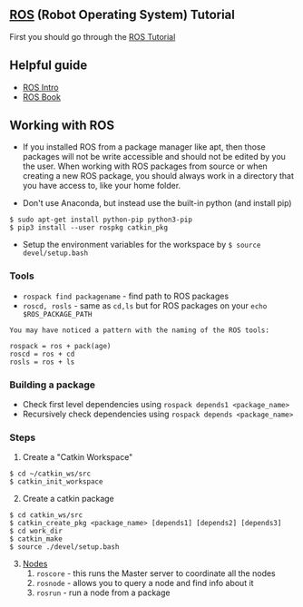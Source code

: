 ## [ROS](http://www.ros.org/) (Robot Operating System) Tutorial

First you should go through the [ROS Tutorial](http://wiki.ros.org/)

## Helpful guide

* [ROS Intro](http://robohub.org/ros-101-intro-to-the-robot-operating-system/)
* [ROS Book](https://cse.sc.edu/~jokane/agitr/)

## Working with ROS

* If you installed ROS from a package manager like apt, then those packages will not be write accessible and should not be edited by you the user. When working with ROS packages from source or when creating a new ROS package, you should always work in a directory that you have access to, like your home folder.

* Don't use Anaconda, but instead use the built-in python (and install pip)

~~~
$ sudo apt-get install python-pip python3-pip
$ pip3 install --user rospkg catkin_pkg
~~~

* Setup the environment variables for the workspace by `$ source devel/setup.bash`

### Tools

* `rospack find packagename` - find path to ROS packages
* `roscd, rosls` - same as `cd,ls` but for ROS packages on your `echo $ROS_PACKAGE_PATH`

~~~
You may have noticed a pattern with the naming of the ROS tools:

rospack = ros + pack(age)
roscd = ros + cd
rosls = ros + ls
~~~

### Building a package

* Check first level dependencies using `rospack depends1 <package_name>`
* Recursively check dependencies using `rospack depends <package_name>`

### Steps

1. Create a "Catkin Workspace" 

~~~
$ cd ~/catkin_ws/src
$ catkin_init_workspace
~~~

2. Create a catkin package
~~~
$ cd catkin_ws/src
$ catkin_create_pkg <package_name> [depends1] [depends2] [depends3]
$ cd work_dir
$ catkin_make
$ source ./devel/setup.bash
~~~

3. [Nodes](http://wiki.ros.org/ROS/Tutorials/UnderstandingNodes)
    1. `roscore` - this runs the Master server to coordinate all the nodes
    2. `rosnode` - allows you to query a node and find info about it
    3. `rosrun` - run a node from a package